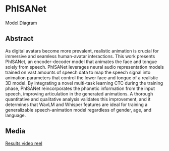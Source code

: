 # PhISANet

[Model Diagram](images/model_diagram.png)

## Abstract

As digital avatars become more prevalent, realistic animation is crucial for immersive and seamless human-avatar interactions. This work presents PhISANet, an encoder-decoder model that animates the face and tongue solely from speech. PhISANet leverages neural audio representation models trained on vast amounts of speech data to map the speech signal into animation parameters that control the lower face and tongue of a realistic 3D model. By integrating a novel multi-task learning CTC during the training phase, PhISANet reincorporates the phonetic information from the input speech, improving articulation in the generated animations. A thorough quantitative and qualitative analysis validates this improvement, and it determines that WavLM and Whisper features are ideal for training a generalizable speech-animation model regardless of gender, age, and language.

## Media

[Results video reel](https://drive.google.com/file/d/1rGaq8daoP5iKVtfvcMt46Voks7VCE8KQ/view?usp=drive_link)
